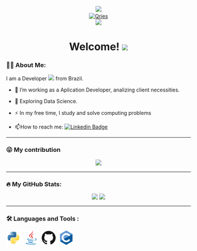 <div id="header" align="center">
    <img src="https://media.giphy.com/media/fVPR3NSqLjVQFEPmP8/giphy.gif" width="200"/>
    <div id="badges">
        <a href="https://br.linkedin.com/in/barbara-m-7b6098126?trk=people-guest_people_search-card"><img alt="Qries" src="https://img.shields.io/badge/LinkedIn-0077B5?style=for-the-badge&logo=linkedin&logoColor=white"></a>
    </div>
    <img src="https://visitor-badge.glitch.me/badge?page_id=https://github.com/Minji0h/Minji0h/"/>
    <h1> Welcome! <img src="https://media.giphy.com/media/hvRJCLFzcasrR4ia7z/giphy.gif" width="30"/></h1>
</div>

### :woman_technologist: About Me:

I am a Developer <img src="https://media.giphy.com/media/WUlplcMpOCEmTGBtBW/giphy.gif" width="30"> from Brazil.


- :telescope: I’m working as a Aplication Developer, analizing client necessities.

- :seedling: Exploring Data Science.

- :zap: In my free time, I study and solve computing problems

- :mailbox:How to reach me: [![Linkedin Badge](https://img.shields.io/badge/-Barbara-blue?style=flat&logo=Linkedin&logoColor=white)]("https://br.linkedin.com/in/barbara-m-7b6098126?trk=people-guest_people_search-card")

****
### :stuck_out_tongue_winking_eye: My contribution
<div align="center">
  
  <img height="150em" src="http://github-readme-streak-stats.herokuapp.com?user=Minji0h&theme=tokyonight&date_format=M%20j%5B%2C%20Y%5D&hide_border=true" />

</div>

****
### :fire: My GitHub Stats:
<div align="center">
<img height="150em" src="https://github-readme-stats.vercel.app/api?username=Minji0h&show_icons=true&hide_border=true&&count_private=true&include_all_commits=true&theme=tokyonight" />

<img height="150em" src="https://github-readme-stats.vercel.app/api/top-langs/?username=Minji0h&exclude_repo=github-readme-stats,Minji0h.github.io&theme=tokyonight&layout=compact&hide_border=true" />
 
</div>

****
### :hammer_and_wrench: Languages and Tools :
<div>
  <img src="https://raw.githubusercontent.com/devicons/devicon/1119b9f84c0290e0f0b38982099a2bd027a48bf1/icons/python/python-original.svg" title="Python" alt="Python" width="40" height="40"/>&nbsp;
  <img src="https://raw.githubusercontent.com/devicons/devicon/1119b9f84c0290e0f0b38982099a2bd027a48bf1/icons/java/java-original.svg" title="Java" alt="Java" width="40" height="40"/>&nbsp;
  <img src="https://raw.githubusercontent.com/devicons/devicon/1119b9f84c0290e0f0b38982099a2bd027a48bf1/icons/github/github-original.svg" title="Github" alt="Github" width="40" height="40"/>&nbsp;
  <img src="https://raw.githubusercontent.com/devicons/devicon/1119b9f84c0290e0f0b38982099a2bd027a48bf1/icons/c/c-original.svg" title="C" alt="C" width="40" height="40"/>&nbsp;
</div>
